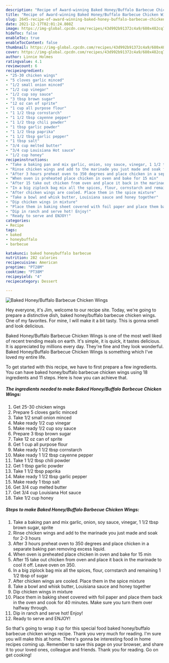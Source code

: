 ```yaml
---
description: "Recipe of Award-winning Baked Honey/Buffalo Barbecue Chicken Wings"
title: "Recipe of Award-winning Baked Honey/Buffalo Barbecue Chicken Wings"
slug: 2645-recipe-of-award-winning-baked-honey-buffalo-barbecue-chicken-wings
date: 2021-12-17T02:01:24.808Z
image: https://img-global.cpcdn.com/recipes/43d992b91372c4a9/680x482cq70/baked-honeybuffalo-barbecue-chicken-wings-recipe-main-photo.jpg
hideToc: false
enableToc: true
enableTocContent: false
thumbnail: https://img-global.cpcdn.com/recipes/43d992b91372c4a9/680x482cq70/baked-honeybuffalo-barbecue-chicken-wings-recipe-main-photo.jpg
cover: https://img-global.cpcdn.com/recipes/43d992b91372c4a9/680x482cq70/baked-honeybuffalo-barbecue-chicken-wings-recipe-main-photo.jpg
author: Linnie Holmes
ratingvalue: 4.1
reviewcount: 6
recipeingredient:
- "25-30 chicken wings"
- "5 cloves garlic minced"
- "1/2 small onion minced"
- "1/2 cup vinegar"
- "1/2 cup soy sauce"
- "3 tbsp brown sugar"
- "12 oz can of sprite"
- "1 cup all purpose flour"
- "1 1/2 tbsp cornstarch"
- "1 1/2 tbsp cayenne pepper"
- "1 1/2 tbsp chili powder"
- "1 tbsp garlic powder"
- "1 1/2 tbsp paprika"
- "1 1/2 tbsp garlic pepper"
- "1 tbsp salt"
- "3/4 cup melted butter"
- "3/4 cup Louisiana Hot sauce"
- "1/2 cup honey"
recipeinstructions:
- "Take a baking pan and mix garlic, onion, soy sauce, vinegar, 1 1/2 tbsp brown sugar, sprite"
- "Rinse chicken wings and add to the marinade you just made and soak for 2-3 hours"
- "After 3 hours preheat oven to 350 degrees and place chicken in a separate baking pan removing excess liquid."
- "When oven is preheated place chicken in oven and bake for 15 min"
- "After 15 take out chicken from oven and place it back in the marinade to cool it off. Leave oven on 350."
- "In a big ziplock bag mix all the spices, flour, cornstarch and remaining 1 1/2 tbsp of sugar"
- "After chicken wings are cooled. Place them in the spice mixture"
- "Take a bowl and whisk butter, Louisiana sauce and honey together"
- "Dip chicken wings in mixture"
- "Place them in baking sheet covered with foil paper and place them back in the oven and cook for 40 minutes. Make sure you turn them over halfway through."
- "Dip in ranch and serve hot! Enjoy!"
- "Ready to serve and ENJOY!"
categories:
- Recipe
tags:
- baked
- honeybuffalo
- barbecue

katakunci: baked honeybuffalo barbecue 
nutrition: 282 calories
recipecuisine: American
preptime: "PT28M"
cooktime: "PT38M"
recipeyield: "4"
recipecategory: Dessert

---
```



![Baked Honey/Buffalo Barbecue Chicken Wings](https://img-global.cpcdn.com/recipes/43d992b91372c4a9/680x482cq70/baked-honeybuffalo-barbecue-chicken-wings-recipe-main-photo.jpg)

Hey everyone, it's Jim, welcome to our recipe site. Today, we're going to prepare a distinctive dish, baked honey/buffalo barbecue chicken wings. One of my favorites. For mine, I will make it a bit tasty. This is gonna smell and look delicious.



Baked Honey/Buffalo Barbecue Chicken Wings is one of the most well liked of recent trending meals on earth. It's simple, it is quick, it tastes delicious. It is appreciated by millions every day. They're fine and they look wonderful. Baked Honey/Buffalo Barbecue Chicken Wings is something which I've loved my entire life.


To get started with this recipe, we have to first prepare a few ingredients. You can have baked honey/buffalo barbecue chicken wings using 18 ingredients and 11 steps. Here is how you can achieve that.

<!--inarticleads1-->

##### The ingredients needed to make Baked Honey/Buffalo Barbecue Chicken Wings:

1. Get 25-30 chicken wings
1. Prepare 5 cloves garlic minced
1. Take 1/2 small onion minced
1. Make ready 1/2 cup vinegar
1. Make ready 1/2 cup soy sauce
1. Prepare 3 tbsp brown sugar
1. Take 12 oz can of sprite
1. Get 1 cup all purpose flour
1. Make ready 1 1/2 tbsp cornstarch
1. Make ready 1 1/2 tbsp cayenne pepper
1. Take 1 1/2 tbsp chili powder
1. Get 1 tbsp garlic powder
1. Take 1 1/2 tbsp paprika
1. Make ready 1 1/2 tbsp garlic pepper
1. Make ready 1 tbsp salt
1. Get 3/4 cup melted butter
1. Get 3/4 cup Louisiana Hot sauce
1. Take 1/2 cup honey




<!--inarticleads2-->

##### Steps to make Baked Honey/Buffalo Barbecue Chicken Wings:

1. Take a baking pan and mix garlic, onion, soy sauce, vinegar, 1 1/2 tbsp brown sugar, sprite
1. Rinse chicken wings and add to the marinade you just made and soak for 2-3 hours
1. After 3 hours preheat oven to 350 degrees and place chicken in a separate baking pan removing excess liquid.
1. When oven is preheated place chicken in oven and bake for 15 min
1. After 15 take out chicken from oven and place it back in the marinade to cool it off. Leave oven on 350.
1. In a big ziplock bag mix all the spices, flour, cornstarch and remaining 1 1/2 tbsp of sugar
1. After chicken wings are cooled. Place them in the spice mixture
1. Take a bowl and whisk butter, Louisiana sauce and honey together
1. Dip chicken wings in mixture
1. Place them in baking sheet covered with foil paper and place them back in the oven and cook for 40 minutes. Make sure you turn them over halfway through.
1. Dip in ranch and serve hot! Enjoy!
1. Ready to serve and ENJOY!



So that's going to wrap it up for this special food baked honey/buffalo barbecue chicken wings recipe. Thank you very much for reading. I'm sure you will make this at home. There's gonna be interesting food in home recipes coming up. Remember to save this page on your browser, and share it to your loved ones, colleague and friends. Thank you for reading. Go on get cooking!
